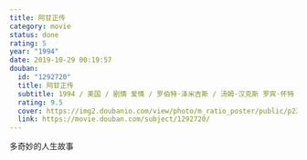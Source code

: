 ```yaml
---
title: 阿甘正传
category: movie
status: done
rating: 5
year: "1994"
date: 2019-10-29 00:19:57
douban:
  id: "1292720"
  title: 阿甘正传
  subtitle: 1994 / 美国 / 剧情 爱情 / 罗伯特·泽米吉斯 / 汤姆·汉克斯 罗宾·怀特
  rating: 9.5
  cover: https://img2.doubanio.com/view/photo/m_ratio_poster/public/p2372307693.jpg
  link: https://movie.douban.com/subject/1292720/
---
```


多奇妙的人生故事
